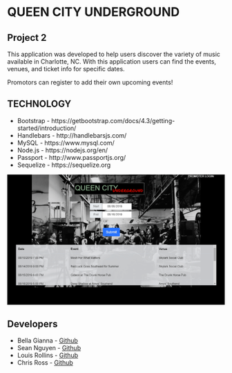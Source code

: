 # QUEEN CITY UNDERGROUND 
## Project 2
This application was developed to help users discover the variety of music available in Charlotte, NC. With this application users can find the events, venues, and ticket info for specific dates.

Promotors can register to add their own upcoming events!

## TECHNOLOGY
<ul>
    <li>Bootstrap - https://getbootstrap.com/docs/4.3/getting-started/introduction/</li> 
    <li>Handlebars - http://handlebarsjs.com/</li>
    <li>MySQL - https://www.mysql.com/</li>
    <li>Node.js - https://nodejs.org/en/</li>
    <li>Passport - http://www.passportjs.org/</li> 
    <li>Sequelize - https://sequelize.org</li>     
</ul>

![](public/images/screenshots/index.gif)

## Developers
<ul>
    <li>Bella Gianna - <a href="https://github.com/bellabluebells" target="_blank">Github</a></li>
    <li>Sean Nguyen - <a href="https://github.com/Juwami" target="_blank">Github</a></li>
    <li>Louis Rollins - <a href="https://github.com/LouisRollins" target="_blank">Github</a></li>
    <li>Chris Ross - <a href="https://github.com/vtchris" target="_blank">Github</a></li>
</ul>